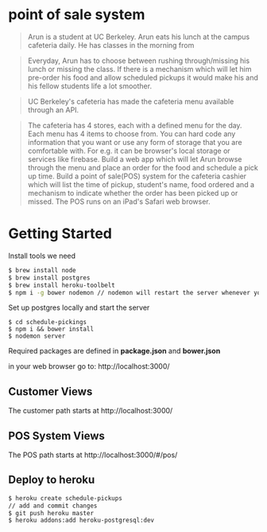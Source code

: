 point of sale system
===

> Arun is a student at UC Berkeley. Arun eats his lunch at the campus cafeteria daily. He has classes in the morning from

> Everyday, Arun has to choose between rushing through/missing his lunch or missing the class. If there is a mechanism which will let him pre-order his food and allow scheduled pickups it would make his and his fellow students life a lot smoother.

> UC Berkeley's cafeteria has made the cafeteria menu available through an API.

> The cafeteria has 4 stores, each with a defined menu for the day. Each menu has 4 items to choose from. 
You can hard code any information that you want or use any form of storage that you are comfortable with. For e.g. it can be browser's local  storage or services like firebase. 
Build a web app which will let Arun browse through the menu and place an order for the food and schedule a pick up time.
Build a point of sale(POS) system for the cafeteria cashier which will list the time of pickup, student's name, food ordered and a mechanism to indicate whether the order has been picked up or missed. The POS runs on an iPad's Safari web browser.

# Getting Started

Install tools we need
```sh
$ brew install node
$ brew install postgres
$ brew install heroku-toolbelt
$ npm i -g bower nodemon // nodemon will restart the server whenever you make server side changes
```

Set up postgres locally and start the server
```
$ cd schedule-pickings
$ npm i && bower install
$ nodemon server
```

Required packages are defined in **package.json** and **bower.json**

in your web browser go to:
    http://localhost:3000/

## Customer Views

The customer path starts at http://localhost:3000/

## POS System Views

The POS path starts at http://localhost:3000/#/pos/

## Deploy to heroku

```sh
$ heroku create schedule-pickups
// add and commit changes
$ git push heroku master
$ heroku addons:add heroku-postgresql:dev

```